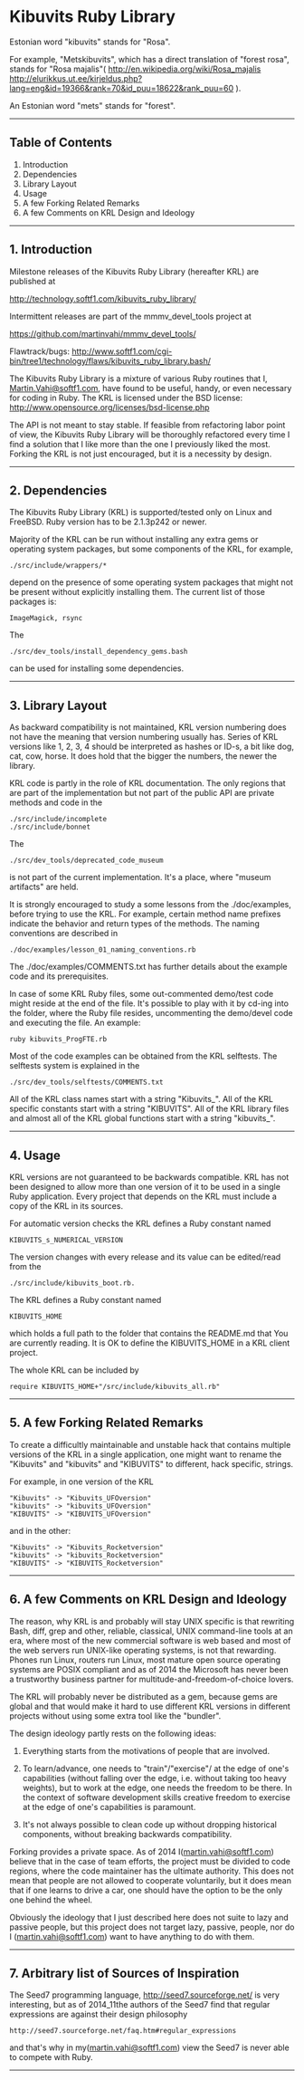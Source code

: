 Kibuvits Ruby Library
===========================================================================

Estonian word "kibuvits" stands for "Rosa".

For example, "Metskibuvits", which has a direct translation
of "forest rosa", stands for "Rosa majalis"(
http://en.wikipedia.org/wiki/Rosa_majalis
http://elurikkus.ut.ee/kirjeldus.php?lang=eng&id=19366&rank=70&id_puu=18622&rank_puu=60 ).

An Estonian word "mets" stands for "forest".

---------------------------------------------------------------------------

##                         Table of Contents

1. Introduction
2. Dependencies
3. Library Layout
4. Usage
5. A few Forking Related Remarks
6. A few Comments on KRL Design and Ideology

---------------------------------------------------------------------------

##                       1. Introduction


Milestone releases of the Kibuvits Ruby Library (hereafter KRL) are
published at

http://technology.softf1.com/kibuvits_ruby_library/

Intermittent releases are part of the mmmv_devel_tools project at

https://github.com/martinvahi/mmmv_devel_tools/

Flawtrack/bugs:
http://www.softf1.com/cgi-bin/tree1/technology/flaws/kibuvits_ruby_library.bash/


The Kibuvits Ruby Library is a mixture of various Ruby routines
that I, Martin.Vahi@softf1.com, have found to be useful, handy, or
even necessary for coding in Ruby.  The KRL is licensed under
the BSD license: http://www.opensource.org/licenses/bsd-license.php

The API is not meant to stay stable. If feasible from
refactoring labor point of view, the Kibuvits Ruby Library
will be thoroughly refactored every time I find a solution
that I like more than the one I previously liked the most.
Forking the KRL is not just encouraged, but it is a necessity by design.



---------------------------------------------------------------------------

##                        2. Dependencies


The Kibuvits Ruby Library (KRL) is supported/tested only
on Linux and FreeBSD. Ruby version has to be 2.1.3p242 or newer.

Majority of the KRL can be run without installing any extra
gems or operating system packages, but some components of the KRL,
for example,

    ./src/include/wrappers/*

depend on the presence of some operating system packages
that might not be present without explicitly installing them.
The current list of those packages is:

    ImageMagick, rsync

The

    ./src/dev_tools/install_dependency_gems.bash

can be used for installing some dependencies.


---------------------------------------------------------------------------

##                       3. Library Layout

As backward compatibility is not maintained, KRL version
numbering does not have the meaning that version numbering
usually has. Series of KRL versions like 1, 2, 3, 4 should
be interpreted as hashes or ID-s, a bit like dog, cat, cow, horse.
It does hold that the bigger the numbers, the newer the library.

KRL code is partly in the role of KRL documentation. The only regions
that are part of the implementation but not part of the public API are
private methods and code in the

    ./src/include/incomplete
    ./src/include/bonnet

The

    ./src/dev_tools/deprecated_code_museum

is not part of the current implementation. It's a place, where
"museum artifacts" are held.

It is strongly encouraged to study a some lessons from
the ./doc/examples, before trying to use the KRL. For example,
certain method name prefixes indicate the
behavior and return types of the methods.
The naming conventions are described in

    ./doc/examples/lesson_01_naming_conventions.rb


The ./doc/examples/COMMENTS.txt has further details about
the example code and its prerequisites.

In case of some KRL Ruby files, some out-commented demo/test code
might reside at the end of the file. It's possible to play with it by cd-ing
into the folder, where the Ruby file resides, uncommenting
the demo/devel code and executing the file. An example:

    ruby kibuvits_ProgFTE.rb

Most of the code examples can be obtained from the KRL selftests.
The selftests system is explained in the

    ./src/dev_tools/selftests/COMMENTS.txt

All of the KRL class names start with a string "Kibuvits_".
All of the KRL specific constants start with a string "KIBUVITS".
All of the KRL library files and almost all of the KRL global
functions start with a string "kibuvits_".


---------------------------------------------------------------------------

##                         4. Usage

KRL versions are not guaranteed to be backwards compatible.
KRL has not been designed to allow more than one version of it
to be used in a single Ruby application. Every project that
depends on the KRL must include a copy of the KRL in its sources.

For automatic version checks the KRL defines a Ruby constant named

    KIBUVITS_s_NUMERICAL_VERSION

The version changes with every release and its value
can be edited/read from the

    ./src/include/kibuvits_boot.rb.

The KRL defines a Ruby constant named

    KIBUVITS_HOME

which holds a full path to the folder that contains the README.md
that You are currently reading. It is OK to define the KIBUVITS_HOME
in a KRL client project.

The whole KRL can be included by

    require KIBUVITS_HOME+"/src/include/kibuvits_all.rb"



---------------------------------------------------------------------------

##                 5. A few Forking Related Remarks


To create a difficultly maintainable and unstable hack that
contains multiple versions of the KRL in a single
application, one might want to rename the "Kibuvits" and
"kibuvits" and "KIBUVITS" to different, hack specific, strings.

For example, in one version of the KRL

    "Kibuvits" -> "Kibuvits_UFOversion"
    "kibuvits" -> "kibuvits_UFOversion"
    "KIBUVITS" -> "KIBUVITS_UFOversion"

and in the other:

    "Kibuvits" -> "Kibuvits_Rocketversion"
    "kibuvits" -> "kibuvits_Rocketversion"
    "KIBUVITS" -> "KIBUVITS_Rocketversion"


---------------------------------------------------------------------------

##               6. A few Comments on KRL Design and Ideology


The reason, why KRL is and probably will stay UNIX specific
is that rewriting Bash, diff, grep and other, reliable, classical,
UNIX command-line tools at an era, where most of the new commercial
software is web based and most of the web servers run UNIX-like operating
systems, is not that rewarding. Phones run Linux, routers
run Linux, most mature open source operating systems are POSIX compliant
and as of 2014 the Microsoft has never been a trustworthy
business partner for multitude-and-freedom-of-choice lovers.

The KRL will probably never be distributed as a gem, because
gems are global and that would make it hard to use different
KRL versions in different projects without using some
extra tool like the "bundler".

The design ideology partly rests on the following ideas:

1) Everything starts from the motivations of people that are involved.

2) To learn/advance, one needs to "train"/"exercise"/ at the
   edge of one's capabilities (without falling over the edge, i.e.
   without taking too heavy weights), but to work at the edge, one
   needs the freedom to be there. In the context of software
   development skills creative freedom to exercise at the
   edge of one's capabilities is paramount.

3) It's not always possible to clean code up without
   dropping historical components, without breaking
   backwards compatibility.

Forking provides a private space. As of 2014
I(martin.vahi@softf1.com) believe that in the case of
team efforts, the project must be divided to code regions,
where the code maintainer has the ultimate authority. This
does not mean that people are not allowed to cooperate voluntarily,
but it does mean that if one learns to drive a car,
one should have the option to be the only one behind the wheel.

Obviously the ideology that I just described here does not suite to
lazy and passive people, but this project does not target lazy,
passive, people, nor do I (martin.vahi@softf1.com)
want to have anything to do with them.


---------------------------------------------------------------------------

##             7. Arbitrary list of Sources of Inspiration


The Seed7 programming language, http://seed7.sourceforge.net/
is very interesting, but as of 2014_11the authors of the Seed7
find that regular expressions are against their design philosophy

    http://seed7.sourceforge.net/faq.htm#regular_expressions

and that's why in my(martin.vahi@softf1.com) view the Seed7
is never able to compete with Ruby.


---------------------------------------------------------------------------
